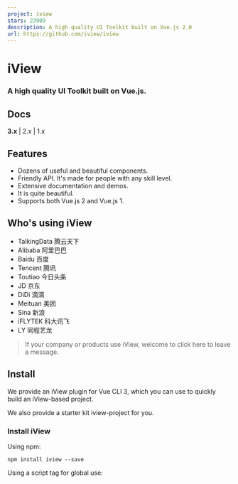 ```yaml
---
project: iview
stars: 23909
description: A high quality UI Toolkit built on Vue.js 2.0
url: https://github.com/iview/iview
---
```


iView
=====

### A high quality UI Toolkit built on Vue.js.

Docs
----

**3.x** | 2.x | 1.x

Features
--------

-   Dozens of useful and beautiful components.
-   Friendly API. It's made for people with any skill level.
-   Extensive documentation and demos.
-   It is quite beautiful.
-   Supports both Vue.js 2 and Vue.js 1.

Who's using iView
-----------------

-   TalkingData 腾云天下
-   Alibaba 阿里巴巴
-   Baidu 百度
-   Tencent 腾讯
-   Toutiao 今日头条
-   JD 京东
-   DiDi 滴滴
-   Meituan 美团
-   Sina 新浪
-   iFLYTEK 科大讯飞
-   LY 同程艺龙

> If your company or products use iView, welcome to click here to leave a message.

Install
-------

We provide an iView plugin for Vue CLI 3, which you can use to quickly build an iView-based project.

We also provide a starter kit iview-project for you.

### Install iView

Using npm:

```
npm install iview --save
```

Using a script tag for global use:

<script type\="text/javascript" src\="iview.min.js"\></script\>
<link rel\="stylesheet" href\="dist/styles/iview.css"\>

You can find more info on the website.

Usage
-----

<template\>
    <Slider v-model\="value" range />
</template\>
<script\>
    export default {
        data () {
            return {
                value: \[20, 50\]
            }
        }
    }
</script\>

Using css via `import`:

import 'iview/dist/styles/iview.css';

Compatibility
-------------

-   Supports Vue.js 2.x
-   Supports Vue.js 1.x - visit 1.0 docs
-   Supports SSR
-   Supports Nuxt.js
-   Supports TypeScript
-   Supports Electron
-   Most components and features support IE9 and above browsers, some components and features do not support IE

Community
---------

If you want to contribute or have questions or bugs to report:

**Questions:** Find other users at the Gitter chat or post on StackOverflow using `[iview-ui]` tag  
**Bugs:** File a issue here - please provide a example so we can help you better  
**Contribute:** Contact us in Gitter chat, WeChat or via mail to `iview@tendcloud.com`. PRs welcome!

Major Contributors
------------------

Name

Avatar

Name

Avatar

Name

Avatar

Aresn

jingsam

rijn

lcx960324

GITleonine1989

huixisheng

Sergio Crisostomo

lison16

Xotic750

huanghong1125

yangdan8

Ecosystem Links
---------------

-   iView Developer
-   iView Run
-   iView-Admin
-   iView-Loader
-   iView-Plugin
-   iView-Area
-   iView-Editor

License
-------

MIT

Copyright (c) 2016-present, TalkingData
